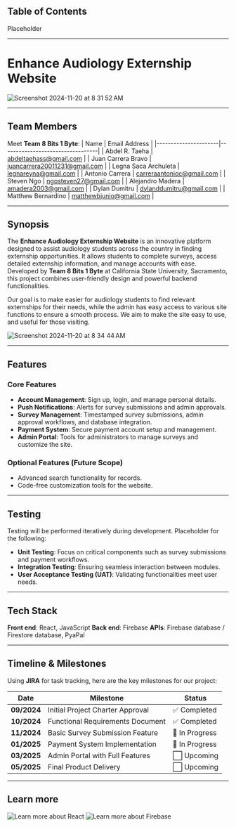 ## Table of Contents

Placeholder

---

# Enhance Audiology Externship Website
![Screenshot 2024-11-20 at 8 31 52 AM](https://github.com/user-attachments/assets/698a896c-6b19-4682-9729-e86ef20f18c5)

---

## Team Members

Meet **Team 8 Bits 1 Byte**:
| Name                 | Email Address                    |
|----------------------|----------------------------------|
| Abdel R. Taeha       | abdeltaehass@gmail.com          |
| Juan Carrera Bravo   | juancarrera20011231@gmail.com   |
| Legna Saca Archuleta | legnareyna@gmail.com            |
| Antonio Carrera      | carreraantonioc@gmail.com       |
| Steven Ngo           | ngosteven27@gmail.com           |
| Alejandro Madera     | amadera2003@gmail.com           |
| Dylan Dumitru        | dylanddumitru@gmail.com         |
| Matthew Bernardino   | matthewbjunio@gmail.com         |

---

## Synopsis

The **Enhance Audiology Externship Website** is an innovative platform designed to assist audiology students across the country in finding externship opportunities. It allows students to complete surveys, access detailed externship information, and manage accounts with ease. Developed by **Team 8 Bits 1 Byte** at California State University, Sacramento, this project combines user-friendly design and powerful backend functionalities.

Our goal is to make easier for audiology students to find relevant externships for their needs, while the admin has easy access to various site functions to ensure a smooth process. We aim to make the site easy to use, and useful for those visiting.

![Screenshot 2024-11-20 at 8 34 44 AM](https://github.com/user-attachments/assets/1dc05631-48de-4b2a-a6bf-5956aa27b9ba)

---

## Features

### Core Features
- **Account Management**: Sign up, login, and manage personal details.
- **Push Notifications**: Alerts for survey submissions and admin approvals.
- **Survey Management**: Timestamped survey submissions, admin approval workflows, and database integration.
- **Payment System**: Secure payment account setup and management.
- **Admin Portal**: Tools for administrators to manage surveys and customize the site.

### Optional Features (Future Scope)
- Advanced search functionality for records.
- Code-free customization tools for the website.

---

## Testing

Testing will be performed iteratively during development. Placeholder for the following:
- **Unit Testing**: Focus on critical components such as survey submissions and payment workflows.
- **Integration Testing**: Ensuring seamless interaction between modules.
- **User Acceptance Testing (UAT)**: Validating functionalities meet user needs.

---

## Tech Stack

**Front end**: React, JavaScript
**Back end**: Firebase
**APIs**: Firebase database / Firestore database, PyaPal

---

## Timeline & Milestones

Using **JIRA** for task tracking, here are the key milestones for our project:

| Date           | Milestone                                  | Status       |
|----------------|------------------------------------------|-------------|
| **09/2024**    | Initial Project Charter Approval          | ✅ Completed |
| **10/2024**    | Functional Requirements Document          | ✅ Completed |
| **11/2024**    | Basic Survey Submission Feature           | 🔄 In Progress |
| **01/2025**    | Payment System Implementation             | 🔄 In Progress |
| **03/2025**    | Admin Portal with Full Features           | ⬜ Upcoming   |
| **05/2025**    | Final Product Delivery                    | ⬜ Upcoming   |

---

## Learn more

![Learn more about React](https://react.dev/)
![Learn more about Firebase]()
